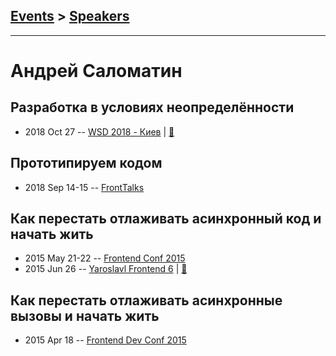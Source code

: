 ## [Events](../README.md) > [Speakers](../speakers.md)
---

# Андрей Саломатин

## Разработка в условиях неопределённости
- 2018 Oct 27 -- [WSD 2018 - Киев](https://www.youtube.com/watch?v=UEDBNwZqs4Y)  | [:notebook:](https://wsd.events/2018/10/27/pres/uncertainty.pdf)  
## Прототипируем кодом
- 2018 Sep 14-15 -- [FrontTalks](https://events.yandex.ru/lib/talks/6246/)    
## Как перестать отлаживать асинхронный код и начать жить
- 2015 May 21-22 -- [Frontend Conf 2015](https://www.youtube.com/watch?v=zwJF9qV4HrA)    
- 2015 Jun 26 -- [Yaroslavl Frontend 6](https://youtu.be/zibh84Eqitg)  | [:notebook:](https://www.slideshare.net/moscowjs/ss-47134995)  
## Как перестать отлаживать асинхронные вызовы и начать жить
- 2015 Apr 18 -- [Frontend Dev Conf 2015](https://www.youtube.com/watch?v=OGSppLmGchY)    
